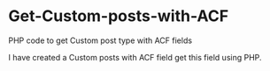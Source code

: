 # Get-Custom-posts-with-ACF
PHP code to get Custom post type with ACF fields


I have created a Custom posts with ACF field get this field using PHP.
